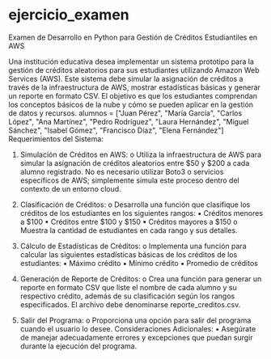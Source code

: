 # ejercicio_examen



Examen de Desarrollo en Python para Gestión de Créditos Estudiantiles en
AWS


Una institución educativa desea implementar un sistema prototipo para la gestión
de créditos aleatorios para sus estudiantes utilizando Amazon Web Services (AWS).
Este sistema debe simular la asignación de créditos a través de la infraestructura
de AWS, mostrar estadísticas básicas y generar un reporte en formato CSV. El
objetivo es que los estudiantes comprendan los conceptos básicos de la nube y
cómo se pueden aplicar en la gestión de datos y recursos.
alumnos = ["Juan Pérez", "María García", "Carlos López", "Ana Martínez", "Pedro
Rodríguez", "Laura Hernández", "Miguel Sánchez", "Isabel Gómez", "Francisco
Díaz", "Elena Fernández"]
Requerimientos del Sistema:
1. Simulación de Créditos en AWS:
o Utiliza la infraestructura de AWS para simular la asignación de
créditos aleatorios entre $50 y $200 a cada alumno registrado. No es
necesario utilizar Boto3 o servicios específicos de AWS;
simplemente simula este proceso dentro del contexto de un entorno
cloud.


3. Clasificación de Créditos:
o Desarrolla una función que clasifique los créditos de los estudiantes
en los siguientes rangos:
▪ Créditos menores a $100
▪ Créditos entre $100 y $150
▪ Créditos mayores a $150
o Muestra la cantidad de estudiantes en cada rango y sus detalles.


5. Cálculo de Estadísticas de Créditos:
o Implementa una función para calcular las siguientes estadísticas
básicas de los créditos de los estudiantes:
▪ Máximo crédito
▪ Mínimo crédito
▪ Promedio de créditos
6. Generación de Reporte de Créditos:
o Crea una función para generar un reporte en formato CSV que liste
el nombre de cada alumno y su respectivo crédito, además de su
clasificación según los rangos especificados. El archivo debe
denominarse reporte_creditos.csv.


8. Salir del Programa:
o Proporciona una opción para salir del programa cuando el usuario lo
desee.
Consideraciones Adicionales:
• Asegúrate de manejar adecuadamente errores y excepciones que puedan
surgir durante la ejecución del programa.




